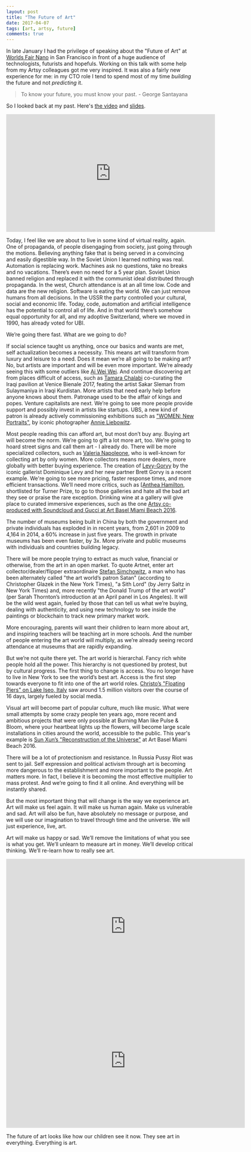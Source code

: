 ```yaml
---
layout: post
title: "The Future of Art"
date: 2017-04-07
tags: [art, artsy, future]
comments: true
---
```

In late January I had the privilege of speaking about the "Future of Art" at [Worlds Fair Nano](https://www.worldsfairusa.com/nano/sf) in San Francisco in front of a huge audience of technologists, futurists and hopefuls. Working on this talk with some help from my Artsy colleagues got me very inspired. It was also a fairly new experience for me: in my CTO role I tend to spend most of my time _building_ the future and not _predicting_ it.

> To know your future, you must know your past. - George Santayana

So I looked back at my past. Here's [the video](https://www.youtube.com/watch?v=CEkJLhA1R0w) and [slides](https://www.slideshare.net/dblockdotorg/the-future-of-art-worlds-fair-nano).

<iframe width="560" height="315" src="https://www.youtube.com/embed/CEkJLhA1R0w?ecver=1" frameborder="0" allowfullscreen></iframe><br>

Today, I feel like we are about to live in some kind of virtual reality, again. One of propaganda, of people disengaging from society, just going through the motions. Believing anything fake that is being served in a convincing and easily digestible way. In the Soviet Union I learned nothing was real. Automation is replacing work. Machines ask no questions, take no breaks and no vacations. There’s even no need for a 5 year plan. Soviet Union banned religion and replaced it with the communist ideal distributed through propaganda. In the west, Church attendance is at an all time low. Code and data are the new religion. Software is eating the world. We can just remove humans from all decisions. In the USSR the party controlled your cultural, social and economic life. Today, code, automation and artificial intelligence has the potential to control all of life. And in that world there’s somehow equal opportunity for all, and my adoptive Switzerland, where we moved in 1990, has already voted for UBI.

We’re going there fast. What are we going to do?

If social science taught us anything, once our basics and wants are met, self actualization becomes a necessity. This means art will transform from luxury and leisure to a need. Does it mean we’re all going to be making art? No, but artists are important and will be even more important. We’re already seeing this with some outliers like [Ai Wei Wei](https://www.artsy.net/artist/ai-weiwei). And continue discovering art from places difficult of access, such as [Tamara Chalabi](https://www.artforum.com/news/id=60870) co-curating the Iraqi pavilion at Venice Bienale 2017, feating the artist Sakar Sleman from Sulaymaniya in Iraqi Kurdistan. More artists that need early help before anyone knows about them. Patronage used to be the affair of kings and popes. Venture capitalists are next. We’re going to see more people provide support and possibly invest in artists like startups. UBS, a new kind of patron is already actively commissioning exhibitions such as ["WOMEN: New Portraits"](https://www.ubs.com/global/en/media/display-page-ndp/en-20160113-annie-leibovitz.html), by iconic photographer [Annie Liebowitz](https://www.artsy.net/artist/annie-leibovitz).

Most people reading this can afford art, but most don’t buy any. Buying art will become the norm. We’re going to gift a lot more art, too. We’re going to hoard street signs and call them art - I already do. There will be more specialized collectors, such as [Valeria Napoleone](https://www.theguardian.com/artanddesign/2010/oct/17/valeria-napoleone-female-art-collector), who is well-known for collecting art by only women. More collectors means more dealers, more globally with better buying experience. The creation of [Levy-Gorvy](https://www.artsy.net/partner/lgdr) by the iconic gallerist Dominique Levy and her new partner Brett Gorvy is a recent example. We're going to see more pricing, faster response times, and more efficient transactions. We’ll need more critics, such as [[Anthea Hamilton](https://www.artsy.net/sculpturecenter/article/ben-whine-congratulations-to-anthea-hamilton), shortlisted for Turner Prize, to go to those galleries and hate all the bad art they see or praise the rare exception. Drinking wine at a gallery will give place to curated immersive experiences, such as the one [Artsy co-produced with Soundcloud and Gucci at Art Basel Miami Beach 2016](https://observer.com/2016/12/artsy-gucci-and-soundcloud-team-up-for-a-trippy-night-at-the-faena-dome).

The number of museums being built in China by both the government and private individuals has exploded in in recent years, from 2,601 in 2009 to 4,164 in 2014, a 60% increase in just five years. The growth in private museums has been even faster, by 3x. More private and public museums with individuals and countries building legacy.

There will be more people trying to extract as much value, financial or otherwise, from the art in an open market. To quote Artnet, enter art collector/dealer/flipper extraordinaire [Stefan Simchowitz](https://www.simcosclub.com), a man who has been alternately called "the art world’s patron Satan" (according to Christopher Glazek in the New York Times), "a Sith Lord" (by Jerry Saltz in New York Times) and, more recently "the Donald Trump of the art world" (per Sarah Thornton’s introduction at an April panel in Los Angeles). It will be the wild west again, fueled by those that can tell us what we’re buying, dealing with authenticity, and using new technology to see inside the paintings or blockchain to track new primary market work.

More encouraging, parents will want their children to learn more about art, and inspiring teachers will be teaching art in more schools. And the number of people entering the art world will multiply, as we’re already seeing record attendance at museums that are rapidly expanding.

But we’re not quite there yet. The art world is hierarchal. Fancy rich white people hold all the power. This hierarchy is not questioned by protest, but by cultural progress. The first thing to change is access. You no longer have to live in New York to see the world’s best art. Access is the first step towards everyone to fit into one of the art world roles. [Christo’s "Floating Piers" on Lake Iseo, Italy](https://www.artsy.net/2016-year-in-art) saw around 1.5 million visitors over the course of 16 days, largely fueled by social media.

Visual art will become part of popular culture, much like music. What were small attempts by some crazy people ten years ago, more recent and ambitious projects that were only possible at Burning Man like Pulse & Bloom, where your heartbeat lights up the flowers, will become large scale installations in cities around the world, accessible to the public. This year's example is [Sun Xun’s "Reconstruction of the Universe"](https://www.telegraph.co.uk/luxury/art/sun-xuns-reconstruction-universe-audemars-piguet-art-commission) at Art Basel Miami Beach 2016.

There will be a lot of protectionism and resistance. In Russia Pussy Riot was sent to jail. Self expression and political activism through art is becoming more dangerous to the establishment and more important to the people. Art matters more. In fact, I believe it is becoming the most effective multiplier to mass protest. And we’re going to find it all online. And everything will be instantly shared.

But the most important thing that will change is the way we experience art. Art will make us feel again. It will make us human again. Make us vulnerable and sad. Art will also be fun, have absolutely no message or purpose, and we will use our imagination to travel through time and the universe. We will just experience, live, art.

Art will make us happy or sad. We’ll remove the limitations of what you see is what you get. We’ll unlearn to measure art in money. We’ll develop critical thinking. We’ll re-learn how to really see art.

<iframe width="640" height="360" src="https://www.youtube.com/embed/-Nt1pYQYcVA" frameborder="0" allowfullscreen></iframe><br>
<iframe width="640" height="360" src="https://www.youtube.com/embed/MQ3f_Vo5n_0" frameborder="0" allowfullscreen></iframe><br>

The future of art looks like how our children see it now. They see art in everything. Everything is art.
